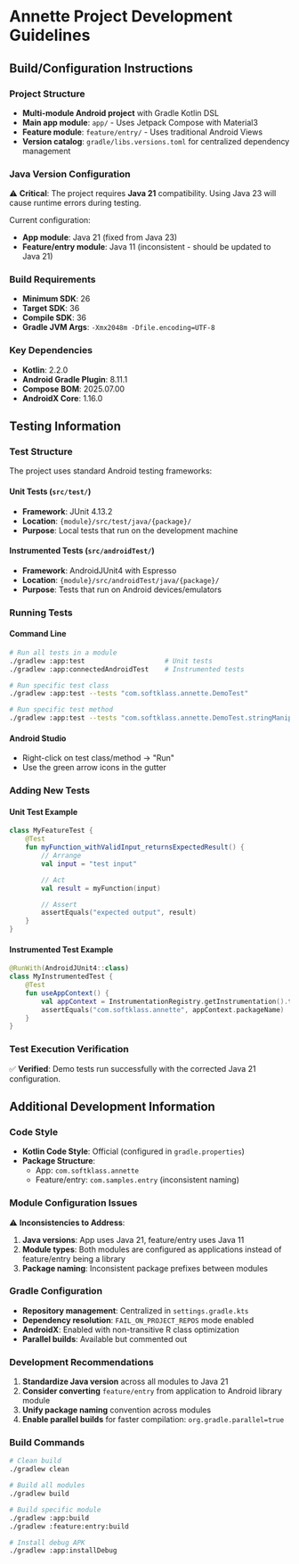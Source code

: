 # Annette Project Development Guidelines

## Build/Configuration Instructions

### Project Structure
- **Multi-module Android project** with Gradle Kotlin DSL
- **Main app module**: `app/` - Uses Jetpack Compose with Material3
- **Feature module**: `feature/entry/` - Uses traditional Android Views
- **Version catalog**: `gradle/libs.versions.toml` for centralized dependency management

### Java Version Configuration
⚠️ **Critical**: The project requires **Java 21** compatibility. Using Java 23 will cause runtime errors during testing.

Current configuration:
- **App module**: Java 21 (fixed from Java 23)
- **Feature/entry module**: Java 11 (inconsistent - should be updated to Java 21)

### Build Requirements
- **Minimum SDK**: 26
- **Target SDK**: 36
- **Compile SDK**: 36
- **Gradle JVM Args**: `-Xmx2048m -Dfile.encoding=UTF-8`

### Key Dependencies
- **Kotlin**: 2.2.0
- **Android Gradle Plugin**: 8.11.1
- **Compose BOM**: 2025.07.00
- **AndroidX Core**: 1.16.0

## Testing Information

### Test Structure
The project uses standard Android testing frameworks:

#### Unit Tests (`src/test/`)
- **Framework**: JUnit 4.13.2
- **Location**: `{module}/src/test/java/{package}/`
- **Purpose**: Local tests that run on the development machine

#### Instrumented Tests (`src/androidTest/`)
- **Framework**: AndroidJUnit4 with Espresso
- **Location**: `{module}/src/androidTest/java/{package}/`
- **Purpose**: Tests that run on Android devices/emulators

### Running Tests

#### Command Line
```bash
# Run all tests in a module
./gradlew :app:test                    # Unit tests
./gradlew :app:connectedAndroidTest    # Instrumented tests

# Run specific test class
./gradlew :app:test --tests "com.softklass.annette.DemoTest"

# Run specific test method
./gradlew :app:test --tests "com.softklass.annette.DemoTest.stringManipulation_isCorrect"
```

#### Android Studio
- Right-click on test class/method → "Run"
- Use the green arrow icons in the gutter

### Adding New Tests

#### Unit Test Example
```kotlin
class MyFeatureTest {
    @Test
    fun myFunction_withValidInput_returnsExpectedResult() {
        // Arrange
        val input = "test input"

        // Act
        val result = myFunction(input)

        // Assert
        assertEquals("expected output", result)
    }
}
```

#### Instrumented Test Example
```kotlin
@RunWith(AndroidJUnit4::class)
class MyInstrumentedTest {
    @Test
    fun useAppContext() {
        val appContext = InstrumentationRegistry.getInstrumentation().targetContext
        assertEquals("com.softklass.annette", appContext.packageName)
    }
}
```

### Test Execution Verification
✅ **Verified**: Demo tests run successfully with the corrected Java 21 configuration.

## Additional Development Information

### Code Style
- **Kotlin Code Style**: Official (configured in `gradle.properties`)
- **Package Structure**: 
  - App: `com.softklass.annette`
  - Feature/entry: `com.samples.entry` (inconsistent naming)

### Module Configuration Issues
⚠️ **Inconsistencies to Address**:
1. **Java versions**: App uses Java 21, feature/entry uses Java 11
2. **Module types**: Both modules are configured as applications instead of feature/entry being a library
3. **Package naming**: Inconsistent package prefixes between modules

### Gradle Configuration
- **Repository management**: Centralized in `settings.gradle.kts`
- **Dependency resolution**: `FAIL_ON_PROJECT_REPOS` mode enabled
- **AndroidX**: Enabled with non-transitive R class optimization
- **Parallel builds**: Available but commented out

### Development Recommendations
1. **Standardize Java version** across all modules to Java 21
2. **Consider converting** `feature/entry` from application to Android library module
3. **Unify package naming** convention across modules
4. **Enable parallel builds** for faster compilation: `org.gradle.parallel=true`

### Build Commands
```bash
# Clean build
./gradlew clean

# Build all modules
./gradlew build

# Build specific module
./gradlew :app:build
./gradlew :feature:entry:build

# Install debug APK
./gradlew :app:installDebug
```
